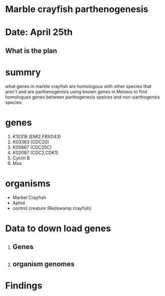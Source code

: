 # Marble crayfish parthenogenesis
# Date: April 25th

## What is the plan
# summry
what genes in marble crayfish are homologous with other species that aren't and are parthenogenisis using known genes in Meiosis to find homologues genes between parthogenesis speices and non-parthogensis species. 
# genes 
  1. K10318 (EMI2,FBXO43)
  2. K03363 (CDC20)
  3. K05867 (CDC25C)
  4. K02087 (CDC2,CDK1)
  5. Cyclin B
  6. Mos
# organisms
 - Marbel Crayfish
 - Aphid
 - control creature (Redswamp crayfish)
# Data to down load genes
1. Genes
   -
2. organism genomes
   -
# Findings
